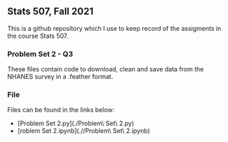 ## Stats 507, Fall 2021

This is a github repository which I use to keep record of the assigments in the course Stats 507.


### Problem Set 2 - Q3

These files contain code to download, clean and save data from the NHANES survey in a .feather format.


### File

Files can be found in the links below:
  
  + [Problem Set 2.py](./Problem\ Set\ 2.py)
  + [roblem Set 2.ipynb](.//Problem\ Set\ 2.ipynb)


